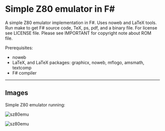 # Simple Z80 emulator in F#

A simple Z80 emulator implementation in F#. Uses noweb and LaTeX tools. Run make to get F# source code, TeX, ps, pdf, and a binary file. For license see LICENSE file. Please see IMPORTANT for copyright note about ROM file.

Prerequisites:
 * noweb
 * LaTeX, and LaTeX packages: graphicx, noweb, mflogo, amsmath, textcomp
 * F# compiler

-----
## Images

Simple Z80 emulator running:

![sz80emu](https://rvprg.files.wordpress.com/2016/05/untitled.png)

![sz80emu](https://rvprg.files.wordpress.com/2016/05/untitled1.png)
